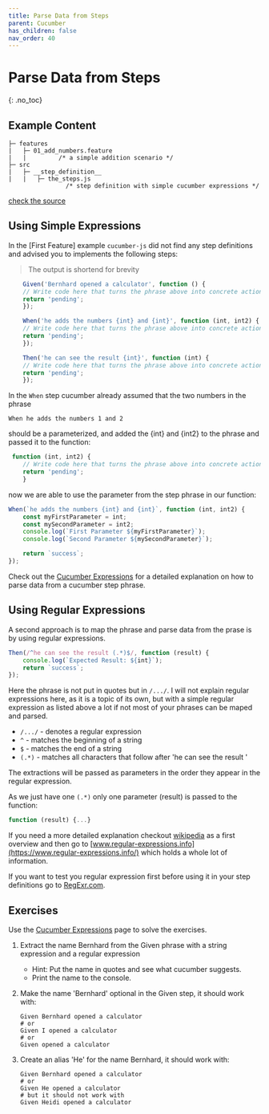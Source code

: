 ```yaml
---
title: Parse Data from Steps
parent: Cucumber
has_children: false
nav_order: 40
---
```


# Parse Data from Steps
{: .no_toc}

## Example Content

````text
├─ features
|   ├─ 01_add_numbers.feature
|   |         /* a simple addition scenario */
├─ src
|   ├─ __step_definition__
|   |   ├─ the_steps.js
                /* step definition with simple cucumber expressions */
````

[check the source](https://github.com/andy-schulz/thekla-examples/tree/master/courses/cucumber/04_Parse_Data_from_the_Step_Phrases)

## Using Simple Expressions

In the [First Feature] example ``cucumber-js`` did not find any step definitions and advised you
to implements the following steps:

> The output is shortend for brevity

````javascript
    Given('Bernhard opened a calculator', function () {
    // Write code here that turns the phrase above into concrete actions
    return 'pending';
    });

    When('he adds the numbers {int} and {int}', function (int, int2) {
    // Write code here that turns the phrase above into concrete actions
    return 'pending';
    });

    Then('he can see the result {int}', function (int) {
    // Write code here that turns the phrase above into concrete actions
    return 'pending';
    });

````

In the ``When`` step cucumber already assumed that the two numbers in the phrase

````gherkin
When he adds the numbers 1 and 2
````

should be a parameterized, and added the {int} and {int2} to the phrase and passed it
to the function:

````javascript
 function (int, int2) {
    // Write code here that turns the phrase above into concrete actions
    return 'pending';
    }
````

now we are able to use the parameter from the step phrase in our function:

````javascript
When(`he adds the numbers {int} and {int}`, function (int, int2) {
    const myFirstParameter = int;
    const mySecondParameter = int2;
    console.log(`First Parameter ${myFirstParameter}`);
    console.log(`Second Parameter ${mySecondParameter}`);

    return `success`;
});
````

Check out the [Cucumber Expressions](https://cucumber.io/docs/cucumber/cucumber-expressions/)
for a detailed explanation on how to parse data from a cucumber step phrase.

## Using Regular Expressions

A second approach is to map the phrase and parse data from the prase is
by using regular expressions.

````javascript
Then(/^he can see the result (.*)$/, function (result) {
    console.log(`Expected Result: ${int}`);
    return `success`;
});
````

Here the phrase is not put in quotes but in ``/.../``. I will not explain regular expressions
here, as it is a topic of its own, but with a simple regular expression as listed above
a lot if not most of your phrases can be maped and parsed.

* ``/.../`` - denotes a regular expression
* ``^`` - matches the beginning of a string
* ``$`` - matches the end of a string
* ``(.*)`` - matches all characters that follow after 'he can see the result '

The extractions will be passed as parameters in the order they appear in the regular expression.

As we just have one ``(.*)`` only one parameter (result) is passed to the function:

````javascript
function (result) {...}
````

If you need a more detailed explanation checkout [wikipedia](https://en.wikipedia.org/wiki/Regular_expression)
as a first overview and then go to [www.regular-expressions.info](https://www.regular-expressions.info/)
which holds a whole lot of information.

If you want to test you regular expression first before using it in your
step definitions go to [RegExr.com](https://regexr.com/).

## Exercises

Use the [Cucumber Expressions](https://cucumber.io/docs/cucumber/cucumber-expressions/) page to solve the exercises.

1. Extract the name Bernhard from the Given phrase with a string expression and a regular expression
    * Hint: Put the name in quotes and see what cucumber suggests.
    * Print the name to the console.
1. Make the name 'Bernhard' optional in the Given step, it should work with:

    ````gherkin
    Given Bernhard opened a calculator
    # or
    Given I opened a calculator
    # or
    Given opened a calculator
    ````

1. Create an alias 'He' for the name Bernhard, it should work with:

    ````gherkin
    Given Bernhard opened a calculator
    # or
    Given He opened a calculator
    # but it should not work with
    Given Heidi opened a calculator
    ````
